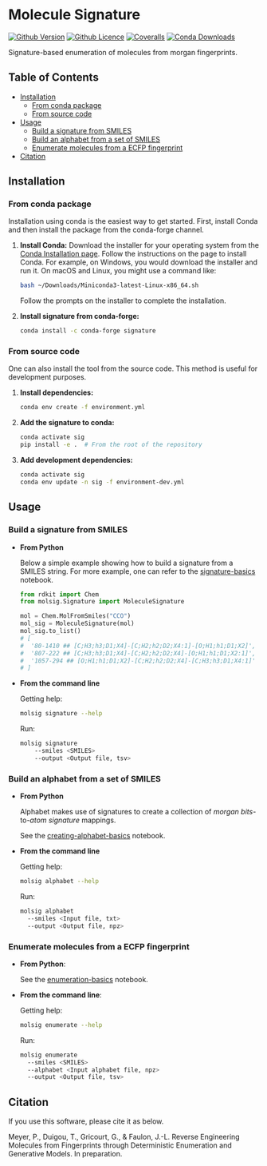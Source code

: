 # Molecule Signature

[![Github Version](https://img.shields.io/github/v/release/brsynth/molecule-signature?display_name=tag&sort=semver&logo=github)](version)
[![Github Licence](https://img.shields.io/github/license/brsynth/molecule-signature?logo=github)](LICENSE.md)
[![Coveralls](https://img.shields.io/coverallsCoverage/github/brsynth/molecule-signature?logo=coveralls&color=green)](https://coveralls.io/github/brsynth/molecule-signature)
[![Conda Downloads](https://img.shields.io/conda/dn/conda-forge/molecule-signature?logo=condaforge&color=green)](https://anaconda.org/conda-forge/molecule-signature)

Signature-based enumeration of molecules from morgan fingerprints.

## Table of Contents

- [Installation](#installation)
  - [From conda package](#from-conda-package)
  - [From source code](#from-source-code)
- [Usage](#usage)
  - [Build a signature from SMILES](#build-a-signature-from-smiles)
  - [Build an alphabet from a set of SMILES](#build-an-alphabet-from-a-set-of-smiles)
  - [Enumerate molecules from a ECFP fingerprint](#enumerate-molecules-from-a-ecfp-fingerprint)
- [Citation](#citation)

## Installation

### From conda package

Installation using conda is the easiest way to get started. First, install Conda
and then install the package from the conda-forge channel.

1. **Install Conda:**
   Download the installer for your operating system from the [Conda Installation
   page](https://docs.conda.io/projects/conda/en/latest/user-guide/install/index.html).
   Follow the instructions on the page to install Conda. For example, on
   Windows, you would download the installer and run it. On macOS and Linux, you
   might use a command like:

    ```bash
    bash ~/Downloads/Miniconda3-latest-Linux-x86_64.sh
    ```

    Follow the prompts on the installer to complete the installation.

2. **Install signature from conda-forge:**

    ```bash
    conda install -c conda-forge signature
    ```

### From source code

One can also install the tool from the source code. This method is useful for
development purposes.

1. **Install dependencies:**

    ```bash
    conda env create -f environment.yml
    ```

2. **Add the signature to conda:**

    ```bash
    conda activate sig
    pip install -e .  # From the root of the repository
    ```

3. **Add development dependencies:**

    ```bash
    conda activate sig
    conda env update -n sig -f environment-dev.yml
    ```

## Usage

### Build a signature from SMILES

- **From Python**

    Below a simple example showing how to build a signature from a SMILES string. For
    more example, one can refer to the [signature-basics](notebooks/signature-basics.ipynb) notebook.

    ```python
    from rdkit import Chem
    from molsig.Signature import MoleculeSignature

    mol = Chem.MolFromSmiles("CCO")
    mol_sig = MoleculeSignature(mol)
    mol_sig.to_list()
    # [
    #  '80-1410 ## [C;H3;h3;D1;X4]-[C;H2;h2;D2;X4:1]-[O;H1;h1;D1;X2]',
    #  '807-222 ## [C;H3;h3;D1;X4]-[C;H2;h2;D2;X4]-[O;H1;h1;D1;X2:1]',
    #  '1057-294 ## [O;H1;h1;D1;X2]-[C;H2;h2;D2;X4]-[C;H3;h3;D1;X4:1]'
    # ]
    ```

- **From the command line**

    Getting help:

    ```sh
    molsig signature --help
    ```

    Run:

    ```sh
    molsig signature
        --smiles <SMILES>
        --output <Output file, tsv>
    ```

### Build an alphabet from a set of SMILES

- **From Python**

    Alphabet makes use of signatures to create a collection of *morgan bits*-to-*atom signature* mappings.

    See the [creating-alphabet-basics](notebooks/creating-alphabet-basics.ipynb) notebook.

- **From the command line**

    Getting help:

    ```sh
    molsig alphabet --help
    ```

    Run:

    ```sh
    molsig alphabet
      --smiles <Input file, txt>
      --output <Output file, npz>
    ```

### Enumerate molecules from a ECFP fingerprint

- **From Python**:

    See the [enumeration-basics](notebooks/enumeration-basics.ipynb) notebook.

- **From the command line**:

    Getting help:

    ```sh
    molsig enumerate --help
    ```

    Run:

    ```sh
    molsig enumerate
      --smiles <SMILES>
      --alphabet <Input alphabet file, npz>
      --output <Output file, tsv>
    ```

## Citation

If you use this software, please cite it as below.

Meyer, P., Duigou, T., Gricourt, G., & Faulon, J.-L. Reverse Engineering Molecules from Fingerprints through Deterministic Enumeration and Generative Models. In preparation.
